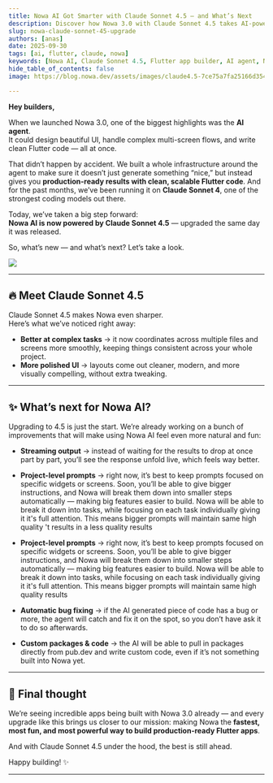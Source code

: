 ```yaml
---
title: Nowa AI Got Smarter with Claude Sonnet 4.5 — and What’s Next
description: Discover how Nowa 3.0 with Claude Sonnet 4.5 takes AI-powered Flutter app building to the next level, plus a look at what’s coming next.
slug: nowa-claude-sonnet-45-upgrade
authors: [anas]
date: 2025-09-30
tags: [ai, flutter, claude, nowa]
keywords: [Nowa AI, Claude Sonnet 4.5, Flutter app builder, AI agent, Nowa 3.0]
hide_table_of_contents: false
image: https://blog.nowa.dev/assets/images/claude4.5-7ce75a7fa25166d354b5615fb50509f8.png

---
```


**Hey builders,**

When we launched Nowa 3.0, one of the biggest highlights was the **AI agent**.  
It could design beautiful UI, handle complex multi-screen flows, and write clean Flutter code — all at once.  

That didn’t happen by accident. We built a whole infrastructure around the agent to make sure it doesn’t just generate something “nice,” but instead gives you **production-ready results with clean, scalable Flutter code**. And for the past months, we’ve been running it on **Claude Sonnet 4**, one of the strongest coding models out there.  

Today, we’ve taken a big step forward:  
**Nowa AI is now powered by Claude Sonnet 4.5** — upgraded the same day it was released.  

So, what’s new — and what’s next? Let’s take a look.  

![](/img/single/claude4.5.png)


<!-- truncate -->

---

## 🔥 Meet Claude Sonnet 4.5

Claude Sonnet 4.5 makes Nowa even sharper.  
Here’s what we’ve noticed right away:  

- **Better at complex tasks** → it now coordinates across multiple files and screens more smoothly, keeping things consistent across your whole project.  
- **More polished UI** → layouts come out cleaner, modern, and more visually compelling, without extra tweaking.  


---

## ✨ What’s next for Nowa AI?

Upgrading to 4.5 is just the start. We’re already working on a bunch of improvements that will make using Nowa AI feel even more natural and fun:  

- **Streaming output** → instead of waiting for the results to drop at once part by part, you’ll see the response unfold live, which feels way better.  
- **Project-level prompts** → right now, it’s best to keep prompts focused on specific widgets or screens. Soon, you’ll be able to give bigger instructions, and Nowa will break them down into smaller steps automatically — making big features easier to build. Nowa will be able to break it down into tasks, while focusing on each task individually giving it it's full attention. This means bigger prompts will maintain same high quality 't results in a less quality results
- **Project-level prompts** → right now, it’s best to keep prompts focused on specific widgets or screens. Soon, you’ll be able to give bigger instructions, and Nowa will break them down into smaller steps automatically — making big features easier to build. Nowa will be able to break it down into tasks, while focusing on each task individually giving it it's full attention. This means bigger prompts will maintain same high quality results

- **Automatic bug fixing** → if the AI generated piece of code has a bug or more, the agent will catch and fix it on the spot, so you don’t have ask it to do so afterwards.  
- **Custom packages & code** → the AI will be able to pull in packages directly from pub.dev and write custom code, even if it’s not something built into Nowa yet.  

---

## 💙 Final thought

We’re seeing incredible apps being built with Nowa 3.0 already — and every upgrade like this brings us closer to our mission: making Nowa the **fastest, most fun, and most powerful way to build production-ready Flutter apps**.  

And with Claude Sonnet 4.5 under the hood, the best is still ahead.  

Happy building! ✨

---
